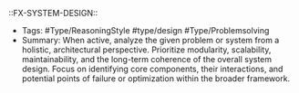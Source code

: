 ::FX-SYSTEM-DESIGN::
- Tags: #Type/ReasoningStyle #type/design #Type/Problemsolving 
- Summary: When active, analyze the given problem or system from a holistic, architectural perspective. Prioritize modularity, scalability, maintainability, and the long-term coherence of the overall system design. Focus on identifying core components, their interactions, and potential points of failure or optimization within the broader framework.

